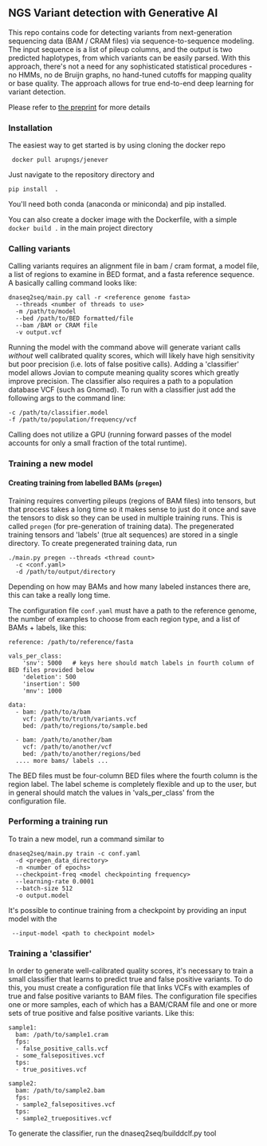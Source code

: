 
## NGS Variant detection with Generative AI

This repo contains code for detecting variants from next-generation sequencing data (BAM / CRAM files)
 via sequence-to-sequence modeling. The input sequence is a list of pileup columns, and the output is two
predicted haplotypes, from which variants can be easily parsed. With this approach, there's not a need for
any sophisticated statistical procedures - no HMMs, no de Bruijn graphs, no hand-tuned cutoffs for mapping quality or base quality. The approach allows for true end-to-end deep learning
for variant detection.


Please refer to [the preprint](https://www.biorxiv.org/content/10.1101/2022.09.12.506413v1) for more details


### Installation

The easiest way to get started is by using cloning the docker repo

     docker pull arupngs/jenever 



Just navigate to the repository directory and 

    pip install  .

You'll need both conda (anaconda or miniconda) and pip installed.

You can also create a docker image with the Dockerfile, with a simple `docker build .`
in the main project directory


### Calling variants

Calling variants requires an alignment file in bam / cram format, a model file, a list of regions to examine in BED format, and a fasta reference sequence. A basically calling command looks like: 

    dnaseq2seq/main.py call -r <reference genome fasta> 
      --threads <number of threads to use> 
      -m /path/to/model
      --bed /path/to/BED formatted/file 
      --bam /BAM or CRAM file 
      -v output.vcf

Running the model with the command above will generate variant calls _without_ well
calibrated quality scores, which will likely have high sensitivity but poor precision 
(i.e. lots of false positive calls). Adding a 'classifier' model allows Jovian to 
compute meaning quality scores which greatly improve precision. The classifier also
requires a path to a population database VCF (such as Gnomad). To run with a classifier
just add the following args to the command line:

    -c /path/to/classifier.model
    -f /path/to/population/frequency/vcf


Calling does not utilize a GPU (running forward passes of the model 
accounts for only a small fraction of the total runtime).


### Training a new model


#### Creating training from labelled BAMs (`pregen`)

Training requires converting pileups (regions of BAM files) into tensors, but that process takes a long 
time so it makes sense to just do it once and save the tensors to disk so they can be used in multiple 
training runs. This is called `pregen` (for pre-generation of training data). The pregenerated training 
tensors and 'labels' (true alt sequences) are stored in a single directory. To create pregenerated training 
data, run

    ./main.py pregen --threads <thread count> 
      -c <conf.yaml> 
      -d /path/to/output/directory

Depending on how may BAMs and how many labeled instances there are, this can take a really long time.

The configuration file `conf.yaml` must have a path to the reference genome, the number of examples to 
choose from each region type, and a list of BAMs + labels, like this:

    reference: /path/to/reference/fasta

    vals_per_class:
        'snv': 5000   # keys here should match labels in fourth column of BED files provided below    
        'deletion': 500
        'insertion': 500
        'mnv': 1000

    data:
      - bam: /path/to/a/bam
        vcf: /path/to/truth/variants.vcf
        bed: /path/to/regions/to/sample.bed

      - bam: /path/to/another/bam
        vcf: /path/to/another/vcf
        bed: /path/to/another/regions/bed
      .... more bams/ labels ...

The BED files must be four-column BED files where the fourth column is the region label. 
The label scheme is completely flexible and up to the user, but in general should match the values 
in 'vals_per_class' from the configuration file. 


### Performing a training run

To train a new model, run a command similar to

    dnaseq2seq/main.py train -c conf.yaml 
      -d <pregen_data_directory>
      -n <number of epochs>
      --checkpoint-freq <model checkpointing frequency>
      --learning-rate 0.0001
      --batch-size 512 
      -o output.model


It's possible to continue training from a checkpoint by providing an input model with the

     --input-model <path to checkpoint model> 

### Training a 'classifier'

In order to generate well-calibrated quality scores, it's necessary to train a small classifier that learns to predict true and false positive variants. To do this, you must create a configuration file that links VCFs with examples of true and false positive variants to BAM files. The configuration file specifies one or more samples, each of which has a BAM/CRAM file and one or more sets of true positive and false positive variants. Like this:

    sample1:
      bam: /path/to/sample1.cram
      fps:
      - false_positive_calls.vcf
      - some_falsepositives.vcf
      tps:
      - true_positives.vcf
    
    sample2:
      bam: /path/to/sample2.bam
      fps:
      - sample2_falsepositives.vcf
      tps:
      - sample2_truepositives.vcf


To generate the classifier, run the dnaseq2seq/builddclf.py tool 
